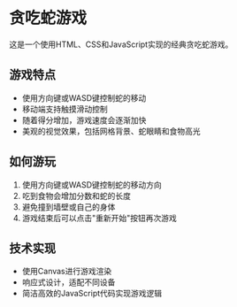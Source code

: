# 贪吃蛇游戏

这是一个使用HTML、CSS和JavaScript实现的经典贪吃蛇游戏。

## 游戏特点

- 使用方向键或WASD键控制蛇的移动
- 移动端支持触摸滑动控制
- 随着得分增加，游戏速度会逐渐加快
- 美观的视觉效果，包括网格背景、蛇眼睛和食物高光

## 如何游玩

1. 使用方向键或WASD键控制蛇的移动方向
2. 吃到食物会增加分数和蛇的长度
3. 避免撞到墙壁或自己的身体
4. 游戏结束后可以点击"重新开始"按钮再次游戏

## 技术实现

- 使用Canvas进行游戏渲染
- 响应式设计，适配不同设备
- 简洁高效的JavaScript代码实现游戏逻辑